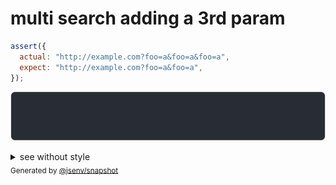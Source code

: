 # multi search adding a 3rd param

```js
assert({
  actual: "http://example.com?foo=a&foo=a&foo=a",
  expect: "http://example.com?foo=a&foo=a",
});
```

![img](throw.svg)

<details>
  <summary>see without style</summary>

```console
AssertionError: actual and expect are different

actual: "http://example.com/?foo=a&foo=a&foo=a"
expect: "http://example.com/?foo=a&foo=a"
```

</details>


<sub>
  Generated by <a href="https://github.com/jsenv/core/tree/main/packages/independent/snapshot">@jsenv/snapshot</a>
</sub>